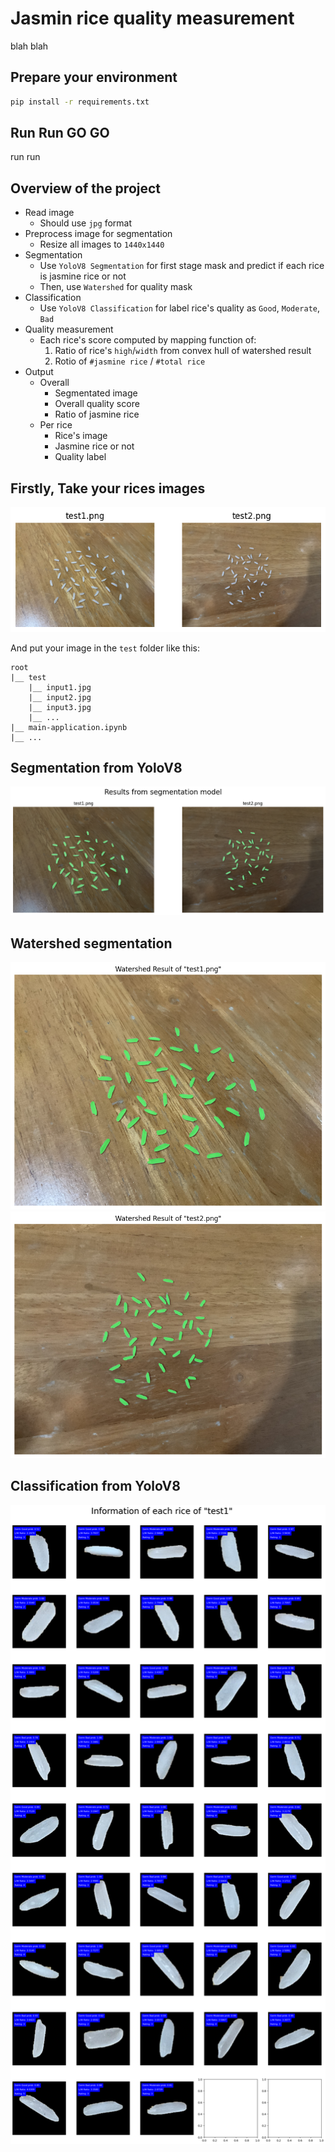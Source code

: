 # Jasmin rice quality measurement

blah blah

## Prepare your environment
```bash
pip install -r requirements.txt
```
 
## Run Run GO GO

run run

## Overview of the project
- Read image
    - Should use `jpg` format
- Preprocess image for segmentation
    - Resize all images to `1440x1440`
- Segmentation
    - Use `YoloV8 Segmentation` for first stage mask and predict if each rice is jasmine rice or not
    - Then, use `Watershed` for quality mask
- Classification
    - Use `YoloV8 Classification` for label rice's quality as `Good`, `Moderate`, `Bad`
- Quality measurement
    - Each rice's score computed by mapping function of:
        1. Ratio of rice's `high`/`width` from convex hull of watershed result
        2. Rotio of `#jasmine rice` / `#total rice`
- Output
    - Overall
        - Segmentated image
        - Overall quality score
        - Ratio of jasmine rice
    - Per rice
        - Rice's image
        - Jasmine rice or not
        - Quality label

## Firstly, Take your rices images
![Rice input image](./assets/input.png)

And put your image in the `test` folder like this:
```
root
|__ test
    |__ input1.jpg
    |__ input2.jpg
    |__ input3.jpg
    |__ ...
|__ main-application.ipynb
|__ ...
```

## Segmentation from YoloV8
![YOLO Segmentation](./assets/segment.png)

## Watershed segmentation
![Watershed1](./assets/watershed-1.png)
![Watershed2](./assets/watershed-2.png)

## Classification from YoloV8
![YOLO Classification](./assets/rice-stats.png)